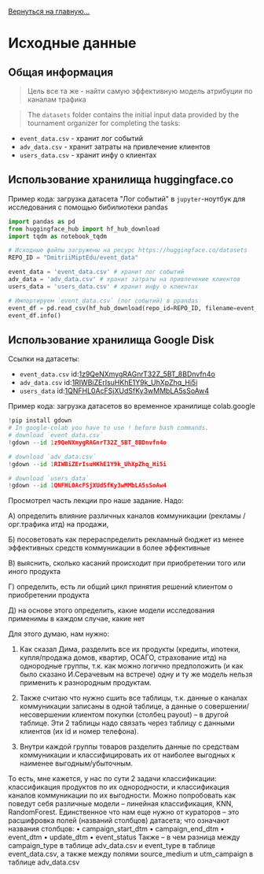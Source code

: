 [Вернуться на главную...](../README.md)

# Исходные данные
## Общая информация

> Цель все та же - найти самую эффективную модель атрибуции по каналам трафика

>The `datasets` folder contains the initial input data provided by the tournament organizer for completing the tasks:

* `event_data.csv` - хранит лог событий
* `adv_data.csv` - хранит затраты на привлечение клиентов
* `users_data.csv` - хранит инфу о клиентах

## Использование хранилища huggingface.co

Пример кода: загрузка датасета "Лог событий" в `jupyter`-ноутбук для исследования с помощью бибилиотеки pandas

```python
import pandas as pd
from huggingface_hub import hf_hub_download
import tqdm as notebook_tqdm

# Исходные файлы загружены на ресурс https://huggingface.co/datasets
REPO_ID = "DmitriiMiptEdu/event_data"

event_data = 'event_data.csv' # хранит лог событий
adv_data = 'adv_data.csv' # хранит затраты на привлечение клиентов
users_data = 'users_data.csv' # хранит инфу о клиентах

# Импортируем `event_data.csv` (лог событий) в ppandas
event_df = pd.read_csv(hf_hub_download(repo_id=REPO_ID, filename=event_data, repo_type="dataset"), low_memory=False)
event_df.info()
```


## Использование хранилища Google Disk

Ссылки на датасеты:

* `event_data.csv` id:[1z9QeNXmygRAGnrT32Z_5BT_8BDnvfn4o](https://drive.google.com/file/d/1z9QeNXmygRAGnrT32Z_5BT_8BDnvfn4o/view?usp=sharing)
* `adv_data.csv`   id:[1RIWBiZErIsuHKhE1Y9k_UhXpZhq_Hi5i](https://drive.google.com/file/d/1RIWBiZErIsuHKhE1Y9k_UhXpZhq_Hi5i/view?usp=sharing)
* `users_data`     id:[1QNFHL0AcFSjXUdSfKy3wMMbLA5sSoAw4](https://drive.google.com/file/d/1QNFHL0AcFSjXUdSfKy3wMMbLA5sSoAw4/view?usp=sharing)

Пример кода: загрузка датасетов во временное хранилище colab.google

```python
!pip install gdown
# In google-colab you have to use ! before bash commands.
# download `event_data.csv`
!gdown --id 1z9QeNXmygRAGnrT32Z_5BT_8BDnvfn4o

# download `adv_data.csv`
!gdown --id 1RIWBiZErIsuHKhE1Y9k_UhXpZhq_Hi5i

# download `users_data`
!gdown --id 1QNFHL0AcFSjXUdSfKy3wMMbLA5sSoAw4

```

Просмотрел часть лекции про наше задание. Надо: 

А) определить влияние различных каналов коммуникации (рекламы / орг.трафика итд) на продажи,

Б) посоветовать как перераспределить рекламный бюджет из менее эффективных средств коммуникации в более эффективные

В) выяснить, сколько касаний происходит при приобретении того или иного продукта

Г) определить, есть ли общий цикл принятия решений клиентом о приобретении продукта

Д) на основе этого определить, какие модели исследования применимы в каждом случае, какие нет


Для этого думаю, нам нужно:

1)	Как сказал Дима, разделить все их продукты (кредиты, ипотеки, купля/продажа домов, квартир, ОСАГО, страхование итд) на однородные группы, т.к. как можно логично предположить (и как было сказано И.Серачевым на встрече) одну и ту же модель нельзя применить к разнородным продуктам.

2)	Также считаю что нужно сшить все таблицы, т.к. данные о каналах коммуникации записаны в одной таблице, а данные о совершении/несовершении клиентом покупки (столбец payout) – в другой таблице. Эти 2 таблицы надо связать через таблицу с данными клиентов (их id и номер телефона).

3)	Внутри каждой группы товаров разделить данные по средствам коммуникации и классифицировать их от наиболее выгодных к наименее выгодным/убыточным.



То есть, мне кажется, у нас по сути 2 задачи классификации: классификация продуктов по их однородности, и классификация каналов коммуникации по их выгодности. Можно попробовать как поведут себя различные модели – линейная классификация, KNN, RandomForest. Единственное что нам еще нужно от кураторов – это расшифровка полей (названий столбцов) датасета; что означают названия столбцов:
•	campaign_start_dtm
•	campaign_end_dtm
•	event_dtm
•	update_dtm
•	event_status
Также – в чем разница между campaign_type в таблице adv_data.csv и event_type в таблице event_data.csv, а также между полями source_medium и utm_campaign в таблице adv_data.csv
